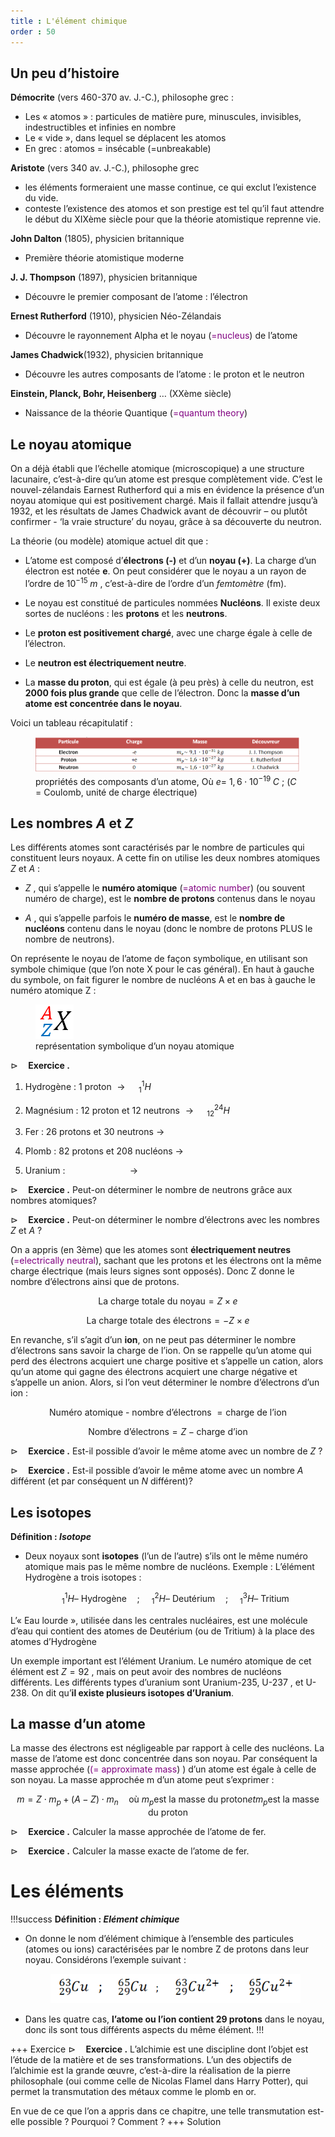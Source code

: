 ```yaml
---
title : L'élément chimique
order : 50
---
```



## Un peu d’histoire

**Démocrite** (vers 460-370 av. J.-C.), philosophe grec :
- Les « atomos » : particules de matière pure, minuscules, invisibles,
  indestructibles et infinies en nombre
- Le « vide », dans lequel se déplacent les atomos
- En grec : atomos = insécable (=unbreakable)

**Aristote** (vers 340 av. J.-C.), philosophe grec

- les éléments formeraient une masse continue, ce qui exclut l’existence
  du vide.
- conteste l’existence des atomos et son prestige est tel qu’il faut attendre le début du XIXème siècle pour que la théorie atomistique reprenne vie.

**John Dalton** (1805), physicien britannique
- Première théorie atomistique moderne

**J. J. Thompson** (1897), physicien britannique
- Découvre le premier composant de l’atome : l’électron

**Ernest Rutherford** (1910), physicien Néo-Zélandais
- Découvre le rayonnement Alpha et le noyau
  (<span style="color: purple">=nucleus</span>) de l’atome

**James Chadwick**(1932), physicien britannique
- Découvre les autres composants de l’atome : le proton et le neutron

**Einstein, Planck, Bohr, Heisenberg** … (XXème siècle)
- Naissance de la théorie Quantique
  (<span style="color: purple">=quantum theory</span>)

## Le noyau atomique

On a déjà établi que l’échelle atomique (microscopique) a une structure
lacunaire, c’est-à-dire qu’un atome est presque complètement vide. C’est
le nouvel-zélandais Earnest Rutherford qui a mis en évidence la présence
d’un noyau atomique qui est positivement chargé. Mais il fallait
attendre jusqu’à 1932, et les résultats de James Chadwick avant de
découvrir – ou plutôt confirmer - ‘la vraie structure’ du noyau, grâce à
sa découverte du neutron.

La théorie (ou modèle) atomique actuel dit que :

- L’atome est composé d’**électrons (-)** et d’un **noyau (+)**. La
  charge d’un électron est notée $`\textbf{e}`$. On peut considérer que
  le noyau a un rayon de l’ordre de $`10^{-15} \; m`$ , c’est-à-dire de
  l’ordre d’un *femtomètre* (fm).

- Le noyau est constitué de particules nommées **Nucléons**. Il existe
  deux sortes de nucléons : les **protons** et les **neutrons**.

- Le **proton est positivement chargé**, avec une charge égale à celle
  de l’électron.

- Le **neutron est électriquement neutre**.

- La **masse du proton**, qui est égale (à peu près) à celle du neutron,
  est **2000 fois plus grande** que celle de l’électron. Donc la **masse
  d’un atome est concentrée dans le noyau**.

Voici un tableau récapitulatif :

<figure id="fig:tableau 1">
<img src="../img/1/tableau1.png" />
<figcaption>propriétés des composants d’un atome, Où <span
class="math inline"><em>e</em>= 1, 6 ⋅ 10<sup>−19</sup> <em>C</em></span>
; (<span class="math inline"><em>C</em></span> = Coulomb, unité de
charge électrique)</figcaption>
</figure>

## Les nombres $`A`$ et $`Z`$

Les différents atomes sont caractérisés par le nombre de particules qui
constituent leurs noyaux. A cette fin on utilise les deux nombres
atomiques $`Z`$ et $`A`$ :

- $`Z`$ , qui s’appelle le **numéro atomique**
  (<span style="color: purple">=atomic number</span>) (ou souvent numéro
  de charge), est le **nombre de protons** contenus dans le noyau

- $`A`$ , qui s’appelle parfois le **numéro de masse**, est le **nombre
  de nucléons** contenu dans le noyau (donc le nombre de protons PLUS le
  nombre de neutrons).

On représente le noyau de l’atome de façon symbolique, en utilisant son
symbole chimique (que l’on note X pour le cas général). En haut à gauche
du symbole, on fait figurer le nombre de nucléons A et en bas à gauche
le numéro atomique Z :

<figure>
<img src="../img/1/symbole.png" />
<figcaption>représentation symbolique d’un noyau atomique </figcaption>
</figure>

<div class="shaded">

$`\triangleright \quad`$**Exercice .**

1.  Hydrogène : 1 proton $`\longrightarrow \quad _{1}^{1}H`$

2.  Magnésium : 12 proton et 12 neutrons
    $`\longrightarrow \quad _{12}^{24}H`$

3.  Fer : 26 protons et 30 neutrons $`\longrightarrow`$

4.  Plomb : 82 protons et 208 nucléons $`\longrightarrow`$

5.  Uranium : $`\quad  \quad \quad \quad  \quad \quad \longrightarrow`$

</div>

<div class="shaded">

$`\triangleright \quad`$**Exercice .** Peut-on déterminer le nombre de
neutrons grâce aux nombres atomiques?  
  
  

</div>

<div class="shaded">

$`\triangleright \quad`$**Exercice .** Peut-on déterminer le nombre
d’électrons avec les nombres $`Z`$ et $`A`$ ?  
  
  

</div>

On a appris (en 3ème) que les atomes sont **électriquement neutres**
(<span style="color: purple">=electrically neutral</span>), sachant que
les protons et les électrons ont la même charge électrique (mais leurs
signes sont opposés). Donc Z donne le nombre d’électrons ainsi que de
protons.

``` math
\text{La charge totale du noyau} =    Z \times e
```
``` math
\text{La charge totale des électrons} = - Z \times e
```

En revanche, s’il s’agit d’un **ion**, on ne peut pas déterminer le
nombre d’électrons sans savoir la charge de l’ion. On se rappelle qu’un
atome qui perd des électrons acquiert une charge positive et s’appelle
un cation, alors qu’un atome qui gagne des électrons acquiert une charge
négative et s’appelle un anion. Alors, si l’on veut déterminer le nombre
d’électrons d’un ion :

``` math
\text{Numéro atomique -  nombre d'électrons }=  \text{charge de l'ion}
```
``` math
\text{Nombre d'électrons} = Z - \text{charge d'ion}
```

<div class="shaded">

$`\triangleright \quad`$**Exercice .** Est-il possible d’avoir le même
atome avec un nombre de $`Z`$ ?  
  
  

</div>

<div class="shaded">

$`\triangleright \quad`$**Exercice .** Est-il possible d’avoir le même
atome avec un nombre $`A`$ différent (et par conséquent un $`N`$
différent)?  
  
  

</div>

## Les isotopes

<div class="leftbar">

**Définition : *Isotope***

- Deux noyaux sont **isotopes** (l’un de l’autre) s’ils ont le même
  numéro atomique mais pas le même nombre de nucléons. Exemple :
  L’élément Hydrogène a trois isotopes :
  ``` math
  _{1}^{1}H \text{-- Hydrogène} \quad ; \quad _{1}^{2}H \text{-- Deutérium} \quad ;\quad _{1}^{3}H \text{-- Tritium}
  ```

</div>

L’« Eau lourde », utilisée dans les centrales nucléaires, est une
molécule d’eau qui contient des atomes de Deutérium (ou de Tritium) à la
place des atomes d’Hydrogène

Un exemple important est l’élément Uranium. Le numéro atomique de cet
élément est $`Z = 92`$ , mais on peut avoir des nombres de nucléons
différents. Les différents types d’uranium sont Uranium-235, U-237 , et
U-238. On dit qu’**il existe plusieurs isotopes d’Uranium**.

## La masse d’un atome

La masse des électrons est négligeable par rapport à celle des nucléons.
La masse de l’atome est donc concentrée dans son noyau. Par conséquent
la masse approchée (<span style="color: purple">(= approximate
mass</span>) ) d’un atome est égale à celle de son noyau. La masse
approchée m d’un atome peut s’exprimer :

``` math
m = Z\cdot m_p + ( A - Z ) \cdot m_n \quad \text{où } m_p \text{est la masse du proton} et m_p \text{est la masse du proton}
```

<div class="shaded">

$`\triangleright \quad`$**Exercice .** Calculer la masse approchée de
l’atome de fer.  
  
  
  

</div>

<div class="shaded">

$`\triangleright \quad`$**Exercice .** Calculer la masse exacte de
l’atome de fer.  
  
  
  

</div>

# Les éléments

!!!success **Définition : *Elément chimique***

- On donne le nom d’élément chimique à l’ensemble des particules (atomes
  ou ions) caractérisées par le nombre Z de protons dans leur noyau.
  Considérons l’exemple suivant :

  <figure>
  <img src="../img/1/cuivre.png" />
  </figure>

- Dans les quatre cas, **l’atome ou l’ion contient 29 protons** dans le
  noyau, donc ils sont tous différents aspects du même élément.
!!!

+++ Exercice
$`\triangleright \quad`$**Exercice .** L’alchimie est une discipline
dont l’objet est l’étude de la matière et de ses transformations. L’un
des objectifs de l’alchimie est la grande œuvre, c’est-à-dire la
réalisation de la pierre philosophale (oui comme celle de Nicolas Flamel
dans Harry Potter), qui permet la transmutation des métaux comme le
plomb en or.

En vue de ce que l’on a appris dans ce chapitre, une telle transmutation
est-elle possible ? Pourquoi ? Comment ?
+++ Solution